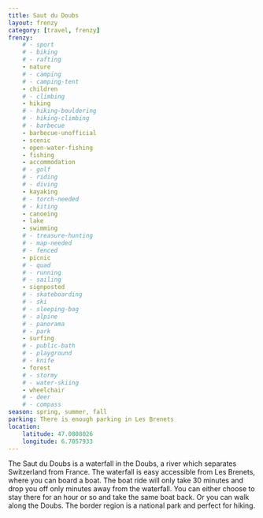 ```yaml
---
title: Saut du Doubs
layout: frenzy
category: [travel, frenzy]
frenzy:
    # - sport
    # - biking
    # - rafting
    - nature
    # - camping
    # - camping-tent
    - children
    # - climbing
    - hiking
    # - hiking-bouldering
    # - hiking-climbing
    # - barbecue
    - barbecue-unofficial
    - scenic
    - open-water-fishing
    - fishing
    - accommodation
    # - golf
    # - riding
    # - diving
    - kayaking
    # - torch-needed
    # - kiting
    - canoeing
    - lake
    - swimming
    # - treasure-hunting
    # - map-needed
    # - fenced
    - picnic
    # - quad
    # - running
    # - sailing
    - signposted
    # - skateboarding
    # - ski
    # - sleeping-bag
    # - alpine
    # - panorama
    # - park
    - surfing
    # - public-bath
    # - playground
    # - knife
    - forest
    # - stormy
    # - water-skiing
    - wheelchair
    # - deer
    # - compass
season: spring, summer, fall
parking: There is enough parking in Les Brenets
location:
    latitude: 47.0808026
    longitude: 6.7057933
---
```


The Saut du Doubs is a waterfall in the Doubs, a river which separates Switzerland from France. The waterfall is easy accessible from Les Brenets, where you can board a boat. The boat ride will only take 30 minutes and drop you off only minutes away from the waterfall. You can either choose to stay there for an hour or so and take the same boat back. Or you can walk along the Doubs. The border region is a national park and perfect for hiking.